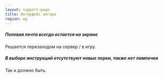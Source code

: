 ```yaml
---
layout: support-page
title: Интерфейс ангара
region: wg
---
```


##### Полевая почта всегда остается на экране

Решается перезаходом на сервер / в игру.

##### В выборе инструкций отсутствуют новые перки, также нет лампочки

Так и должно быть.
